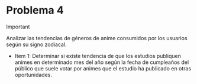# Problema 4

>[!IMPORTANT]
> Analizar las tendencias de géneros de anime consumidos por los usuarios según su signo zodiacal.
> * Item 1: Determinar si existe tendencia de que los estudios publiquen animes en determinado mes del año según la fecha de cumpleaños del público que suele votar por animes que el estudio ha publicado en otras oportunidades.

